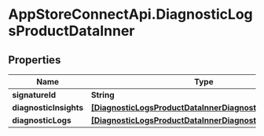 # AppStoreConnectApi.DiagnosticLogsProductDataInner

## Properties

Name | Type | Description | Notes
------------ | ------------- | ------------- | -------------
**signatureId** | **String** |  | [optional] 
**diagnosticInsights** | [**[DiagnosticLogsProductDataInnerDiagnosticInsightsInner]**](DiagnosticLogsProductDataInnerDiagnosticInsightsInner.md) |  | [optional] 
**diagnosticLogs** | [**[DiagnosticLogsProductDataInnerDiagnosticLogsInner]**](DiagnosticLogsProductDataInnerDiagnosticLogsInner.md) |  | [optional] 


